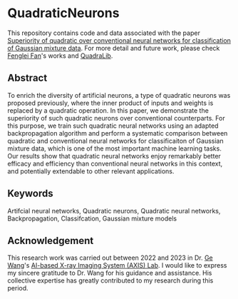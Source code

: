 # QuadraticNeurons

This repository contains code and data associated with the paper [Superiority of quadratic over conventional neural networks for classification of Gaussian mixture data](https://vciba.springeropen.com/articles/10.1186/s42492-022-00118-z). For more detail and future work, please check [Fenglei Fan](https://github.com/FengleiFan?tab=stars)'s works and [QuadraLib](https://github.com/zarekxu/QuadraLib). 

## Abstract

To enrich the diversity of artificial neurons, a type of quadratic neurons was proposed previously, where the inner product of inputs and weights is replaced by a quadratic operation. In this paper, we demonstrate the superiority of such quadratic neurons over conventional counterparts. For this purpose, we train such quadratic neural networks using an adapted backpropagation algorithm and perform a systematic comparison between quadratic and conventional neural networks for classificaiton of Gaussian mixture data, which is one of the most important machine learning tasks. Our results show that quadratic neural networks enjoy remarkably better efficacy and efficiency than conventional neural networks in this context, and potentially extendable to other relevant applications.

## Keywords

Artifcial neural networks, Quadratic neurons, Quadratic neural networks, Backpropagation, Classifcation, Gaussian mixture models

## Acknowledgement

This research work was carried out between 2022 and 2023 in Dr. [Ge Wang](https://www.linkedin.com/in/ge-wang-axis)'s [AI-based X-ray Imaging System (AXIS) Lab](https://wang-axis.github.io/). I would like to express my sincere gratitude to Dr. Wang for his guidance and assistance. His collective expertise has greatly contributed to my research during this period.
